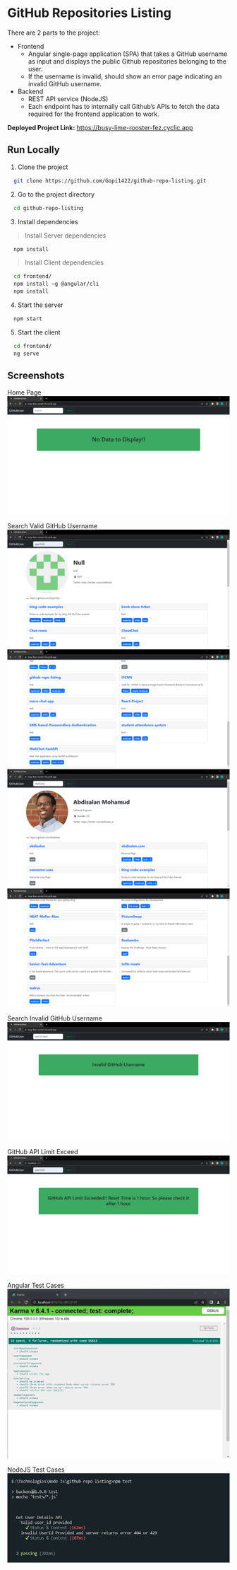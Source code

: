 # GitHub Repositories Listing

There are 2 parts to the project: 

* Frontend 
  * Angular single-page application (SPA) that takes a GitHub username as input and displays the public Github repositories belonging to the user. 
  * If the username is invalid, should show an error page indicating an invalid GitHub username.
* Backend
  * REST API service (NodeJS)
  * Each endpoint has to internally call Github’s APIs to fetch the data required for the frontend application to work.
  
**Deployed Project Link:** https://busy-lime-rooster-fez.cyclic.app


## Run Locally

1. Clone the project

```bash
  git clone https://github.com/Gopi1422/github-repo-listing.git
```

2. Go to the project directory

```bash
  cd github-repo-listing
```

3. Install dependencies

> Install Server dependencies
```bash
  npm install
```

> Install Client dependencies
```bash
  cd frontend/ 
  npm install –g @angular/cli
  npm install
```

4. Start the server

```bash
  npm start
```

5. Start the client

```bash
  cd frontend/
  ng serve
```

## Screenshots

Home Page
![Output-1](https://github.com/Gopi1422/github-repo-listing/blob/c1e1154baebcae62a2002b3334ca2dc48dcfd8bf/screenshots/1.png)

Search Valid GitHub Username
![Output-2](https://github.com/Gopi1422/github-repo-listing/blob/c1e1154baebcae62a2002b3334ca2dc48dcfd8bf/screenshots/2.png)
![Output-3](https://github.com/Gopi1422/github-repo-listing/blob/c1e1154baebcae62a2002b3334ca2dc48dcfd8bf/screenshots/3.png)
![Output-4](https://github.com/Gopi1422/github-repo-listing/blob/a993383acf6b8f16813ce181d9887e4714b5a9c3/screenshots/4.png)
![Output-5](https://github.com/Gopi1422/github-repo-listing/blob/c1e1154baebcae62a2002b3334ca2dc48dcfd8bf/screenshots/5.png)

Search Invalid GitHub Username
![Output-6](https://github.com/Gopi1422/github-repo-listing/blob/c1e1154baebcae62a2002b3334ca2dc48dcfd8bf/screenshots/6.png)

GitHub API Limit Exceed
![Output-7](https://github.com/Gopi1422/github-repo-listing/blob/43ba9e2e902575d63e5089384c71db70de02d333/screenshots/7.png)

Angular Test Cases
![Output-8](https://github.com/Gopi1422/github-repo-listing/blob/7716e0edf22b7e50792a6fafc8ae66bf33b35c80/screenshots/8.png)

NodeJS Test Cases
![Output-9](https://github.com/Gopi1422/github-repo-listing/blob/e2cb3c27077fac9d1f66693a3ea216abc5f32f6e/screenshots/9.png)


